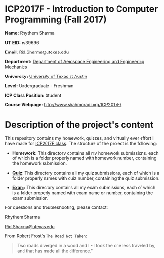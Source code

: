 # ICP2017F - Introduction to Computer Programming (Fall 2017)

**Name:** Rhythem Sharma

**UT EID:** rs39696

**Email:** Rid.Sharma@utexas.edu

**Department:** [Department of Aerospace Engineering and Engineering Mechanics](http://www.ae.utexas.edu/)

**University:** [University of Texas at Austin](https://www.utexas.edu/)

**Level:** Undergraduate - Freshman

**ICP Class Position:** Student

**Course Webpage:** http://www.shahmoradi.org/ICP2017F/

# Description of the project's content

This repository contains my homework, quizzes, and virtually ever effort I have made for [ICP2017F class](http://www.shahmoradi.org/ICP2017F/). The structure of the project is the following:

* **[Homework](https://github.com/CuriousJr101/ICP2017F/tree/master/Homework):** This directory contains all my homework submissions, each of which is a folder properly named with homework number, containing the homework submission.

* **[Quiz](https://github.com/CuriousJr101/ICP2017F/tree/master/Exam/):** This directory contains all my quiz submissions, each of which is a folder properly names with quiz number, containing the quiz submission.

* **[Exam](https://github.com/CuriousJr101/ICP2017F/tree/master/Quiz/):** This directory contains all my exam submissions, each of which is a folder properly named with exam name or number, containing the exam submission.


For questions and troubleshooting, please contact:

Rhythem Sharma

Rid.Sharma@utexas.edu





From Robert Frost's `The Road Not Taken`:

> Two roads diverged in a wood and I - I took the one less traveled by, and that has made all the difference."

